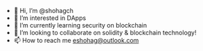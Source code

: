 - 👋 Hi, I’m @shohagch 
- 👀 I’m interested in DApps
- 🌱 I’m currently learning security on blockchain
- 💞️ I’m looking to collaborate on solidity & blockchain technology!
- 📫 How to reach me eshohag@outlook.com

<!---
shohagch/shohagch is a ✨ special ✨ repository because its `README.md` (this file) appears on your GitHub profile.
You can click the Preview link to take a look at your changes.
--->

